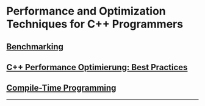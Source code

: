 # Performance and Optimization Techniques for C++ Programmers

## [Benchmarking](Clean_Performant_Code/Benchmarking/Benchmarking.md)

## [C++ Performance Optimierung: Best Practices](Clean_Performant_Code/BestPractices/BestPractices.md)

## [Compile-Time Programming](Clean_Performant_Code/CompileTimeProgramming/CompileTimeProgramming.md)

---
